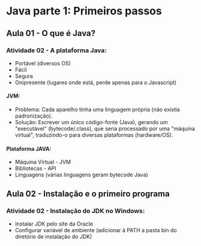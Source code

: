 # Java parte 1: Primeiros passos

## Aula 01 - O que é Java?

### Atividade 02 - A plataforma Java:

- Portável (diversos OS)
- Fácil
- Segura
- Onipresente (lugares onde está, perde apenas para o Javascript)

#### JVM:

- Problema: Cada aparelho tinha uma linguagem própria (não existia padronização).
- Solução: Escrever um único código-fonte (Java), gerando um "executável" (bytecode/.class), que seria processado por uma "máquina virtual", traduzindo-o para diversas plataformas (hardware/OS).

#### Plataforma JAVA:
  
- Máquina Virtual - JVM
- Bibliotecas - API
- Linguagens (várias linguagens geram bytecode Java)


## Aula 02 - Instalação e o primeiro programa

### Atividade 02 - Instalação do JDK no Windows:

- Instalar JDK pelo site da Oracle
- Configurar variável de ambiente (adicionar à PATH a pasta bin do diretório de instalação do JDK)